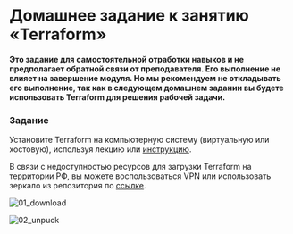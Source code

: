 # Домашнее задание к занятию «Terraform»

**Это задание для самостоятельной отработки навыков и не предполагает обратной связи от преподавателя. Его выполнение не влияет на завершение модуля. Но мы рекомендуем не откладывать его выполнение, так как в следующем домашнем задании вы будете использовать Terraform для решения рабочей задачи.**

### Задание

Установите Terraform на компьютерную систему (виртуальную или хостовую), используя лекцию или [инструкцию](https://learn.hashicorp.com/tutorials/terraform/install-cli).    

В связи с недоступностью ресурсов для загрузки Terraform на территории РФ, вы можете  воспользоваться VPN или использовать зеркало из репозитория по [ссылке](https://github.com/netology-code/devops-materials).

![01_download](https://github.com/user-attachments/assets/52e035ca-6056-4e42-8bfb-2f46c6b05588)

![02_unpuck](https://github.com/user-attachments/assets/fe0d18d1-4d46-4165-affa-8fa81f7336fa)
